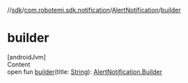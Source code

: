 //[sdk](../../../index.md)/[com.robotemi.sdk.notification](../index.md)/[AlertNotification](index.md)/[builder](builder.md)



# builder  
[androidJvm]  
Content  
open fun [builder](builder.md)(title: [String](https://developer.android.com/reference/kotlin/java/lang/String.html)): [AlertNotification.Builder](-builder/index.md)  



